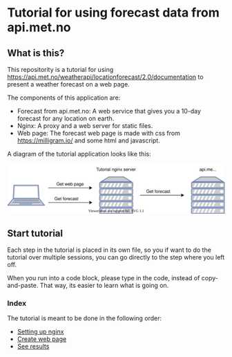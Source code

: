 # Tutorial for using forecast data from api.met.no

## What is this?
This repositority is a tutorial for using https://api.met.no/weatherapi/locationforecast/2.0/documentation to present a weather forecast on a web page.

The components of this application are:
- Forecast from api.met.no: A web service that gives you a 10-day forecast for any location on earth.
- Nginx: A proxy and a web server for static files.
- Web page: The forecast web page is made with css from https://milligram.io/ and some html and javascript.

A diagram of the tutorial application looks like this:

![diagram of locationforecast-tutorial](locationforecast-tutorial.svg)


## Start tutorial
Each step in the tutorial is placed in its own file, so you if want to do the tutorial over multiple sessions, you can go directly to the step where you left off.

When you run into a code block, please type in the code, instead of copy-and-paste. That way, its easier to learn what is going on.

### Index
The tutorial is meant to be done in the following order:

 - [Setting up nginx](tutorial/step1-nginx.md)
 - [Create web page](tutorial/step2-webpage.md)
 - [See results](tutorial/step3-finish.md)
